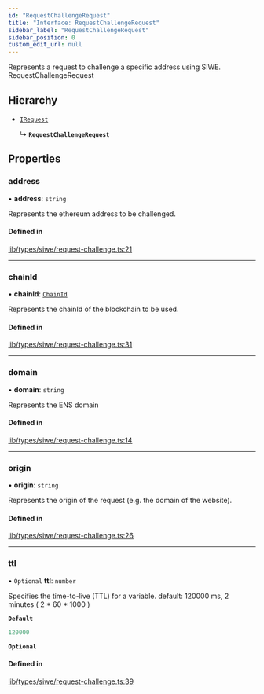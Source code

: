 ```yaml
---
id: "RequestChallengeRequest"
title: "Interface: RequestChallengeRequest"
sidebar_label: "RequestChallengeRequest"
sidebar_position: 0
custom_edit_url: null
---
```


Represents a request to challenge a specific address using SIWE.
 RequestChallengeRequest

## Hierarchy

- [`IRequest`](IRequest.md)

  ↳ **`RequestChallengeRequest`**

## Properties

### address

• **address**: `string`

Represents the ethereum address to be challenged.

#### Defined in

[lib/types/siwe/request-challenge.ts:21](https://github.com/JustaName-id/JustaName-sdk/blob/4ff9084/packages/@justaname.id/sdk/src/lib/types/siwe/request-challenge.ts#L21)

___

### chainId

• **chainId**: [`ChainId`](../modules.md#chainid)

Represents the chainId of the blockchain to be used.

#### Defined in

[lib/types/siwe/request-challenge.ts:31](https://github.com/JustaName-id/JustaName-sdk/blob/4ff9084/packages/@justaname.id/sdk/src/lib/types/siwe/request-challenge.ts#L31)

___

### domain

• **domain**: `string`

Represents the ENS domain

#### Defined in

[lib/types/siwe/request-challenge.ts:14](https://github.com/JustaName-id/JustaName-sdk/blob/4ff9084/packages/@justaname.id/sdk/src/lib/types/siwe/request-challenge.ts#L14)

___

### origin

• **origin**: `string`

Represents the origin of the request (e.g. the domain of the website).

#### Defined in

[lib/types/siwe/request-challenge.ts:26](https://github.com/JustaName-id/JustaName-sdk/blob/4ff9084/packages/@justaname.id/sdk/src/lib/types/siwe/request-challenge.ts#L26)

___

### ttl

• `Optional` **ttl**: `number`

Specifies the time-to-live (TTL) for a variable.
default: 120000 ms, 2 minutes ( 2 * 60 * 1000 )

**`Default`**

```ts
120000
```

**`Optional`**

#### Defined in

[lib/types/siwe/request-challenge.ts:39](https://github.com/JustaName-id/JustaName-sdk/blob/4ff9084/packages/@justaname.id/sdk/src/lib/types/siwe/request-challenge.ts#L39)
